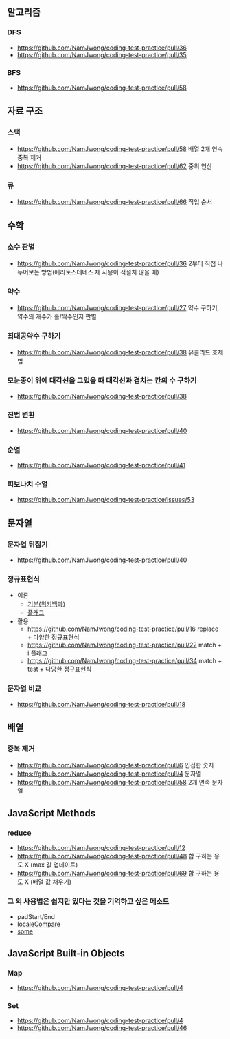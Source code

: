 
## 알고리즘
### DFS
- https://github.com/NamJwong/coding-test-practice/pull/36
- https://github.com/NamJwong/coding-test-practice/pull/35

### BFS
- https://github.com/NamJwong/coding-test-practice/pull/58

## 자료 구조
### 스택
- https://github.com/NamJwong/coding-test-practice/pull/58 배열 2개 연속 중복 제거
- https://github.com/NamJwong/coding-test-practice/pull/62 중위 연산

### 큐
- https://github.com/NamJwong/coding-test-practice/pull/66 작업 순서

## 수학
### 소수 판별
- https://github.com/NamJwong/coding-test-practice/pull/36 2부터 직접 나누어보는 방법(에라토스테네스 체 사용이 적절치 않을 때)

### 약수
- https://github.com/NamJwong/coding-test-practice/pull/27 약수 구하기, 약수의 개수가 홀/짝수인지 판별

### 최대공약수 구하기
- https://github.com/NamJwong/coding-test-practice/pull/38 유클리드 호제법

### 모눈종이 위에 대각선을 그었을 때 대각선과 겹치는 칸의 수 구하기
- https://github.com/NamJwong/coding-test-practice/pull/38

### 진법 변환
- https://github.com/NamJwong/coding-test-practice/pull/40

### 순열
- https://github.com/NamJwong/coding-test-practice/pull/41

### 피보나치 수열
- https://github.com/NamJwong/coding-test-practice/issues/53

## 문자열
### 문자열 뒤집기
- https://github.com/NamJwong/coding-test-practice/pull/40

### 정규표현식
- 이론
  - [기본(위키백과)](https://ko.wikipedia.org/wiki/%EC%A0%95%EA%B7%9C_%ED%91%9C%ED%98%84%EC%8B%9D)
  - [플래그](https://developer.mozilla.org/ko/docs/Web/JavaScript/Guide/Regular_Expressions#%ED%94%8C%EB%9E%98%EA%B7%B8%EB%A5%BC_%ED%99%9C%EC%9A%A9%ED%95%9C_%EA%B3%A0%EA%B8%89_%ED%83%90%EC%83%89)
- 활용
  - https://github.com/NamJwong/coding-test-practice/pull/16 replace + 다양한 정규표현식
  - https://github.com/NamJwong/coding-test-practice/pull/22 match + i 플래그
  - https://github.com/NamJwong/coding-test-practice/pull/34 match + test + 다양한 정규표현식

### 문자열 비교
- https://github.com/NamJwong/coding-test-practice/pull/18

## 배열
### 중복 제거
- https://github.com/NamJwong/coding-test-practice/pull/6 인접한 숫자
- https://github.com/NamJwong/coding-test-practice/pull/4 문자열
- https://github.com/NamJwong/coding-test-practice/pull/58 2개 연속 문자열

## JavaScript Methods
### reduce
- https://github.com/NamJwong/coding-test-practice/pull/12
- https://github.com/NamJwong/coding-test-practice/pull/48 합 구하는 용도 X (max 값 업데이트)
- https://github.com/NamJwong/coding-test-practice/pull/69 합 구하는 용도 X (배열 값 채우기)

### 그 외 사용법은 쉽지만 있다는 것을 기억하고 싶은 메소드
- padStart/End
- [localeCompare](https://opentutorials.org/course/50/91)
- [some](https://developer.mozilla.org/ko/docs/Web/JavaScript/Reference/Global_Objects/Array/some)

## JavaScript Built-in Objects
### Map
- https://github.com/NamJwong/coding-test-practice/pull/4

### Set
- https://github.com/NamJwong/coding-test-practice/pull/4
- https://github.com/NamJwong/coding-test-practice/pull/46
